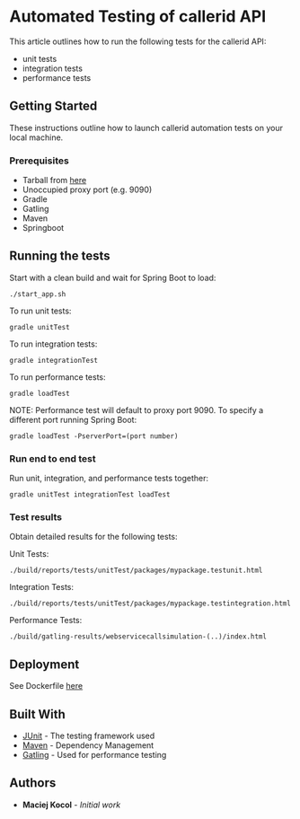 # Automated Testing of callerid API

This article outlines how to run the following tests for the callerid API:

- unit tests
- integration tests
- performance tests

## Getting Started

These instructions outline how to launch callerid automation tests on your local machine.

### Prerequisites

- Tarball from [here](https://drive.google.com/open?id=1BihyLmPDvxhGWxWzo5ccGdIYq3DjZUvQ)
- Unoccupied proxy port (e.g. 9090)
- Gradle
- Gatling
- Maven
- Springboot

## Running the tests

Start with a clean build and wait for Spring Boot to load:

```
./start_app.sh
```

To run unit tests:
   
```
gradle unitTest
```

To run integration tests:

```
gradle integrationTest
```

To run performance tests:

```
gradle loadTest
```

NOTE: Performance test will default to proxy port 9090. To specify a different port running Spring Boot:

```
gradle loadTest -PserverPort=(port number)
```

### Run end to end test

Run unit, integration, and performance tests together:

```
gradle unitTest integrationTest loadTest
```

### Test results

Obtain detailed results for the following tests:

Unit Tests:
```
./build/reports/tests/unitTest/packages/mypackage.testunit.html
```

Integration Tests:
```
./build/reports/tests/unitTest/packages/mypackage.testintegration.html
```

Performance Tests:
```
./build/gatling-results/webservicecallsimulation-(..)/index.html
```

## Deployment

See Dockerfile [here](./Dockerfile)

## Built With

* [JUnit](https://junit.org/junit4/) - The testing framework used
* [Maven](https://maven.apache.org/) - Dependency Management
* [Gatling](https://gatling.io) - Used for performance testing

## Authors

* **Maciej Kocol** - *Initial work*
